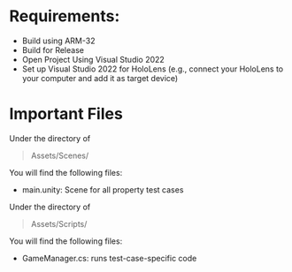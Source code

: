 # Requirements:
- Build using ARM-32
- Build for Release
- Open Project Using Visual Studio 2022
- Set up Visual Studio 2022 for HoloLens (e.g., connect your HoloLens to your computer and add it as target device)

# Important Files
Under the directory of 
> Assets/Scenes/

You will find the following files:
- main.unity: Scene for all property test cases

Under the directory of 
> Assets/Scripts/


You will find the following files:
- GameManager.cs: runs test-case-specific code